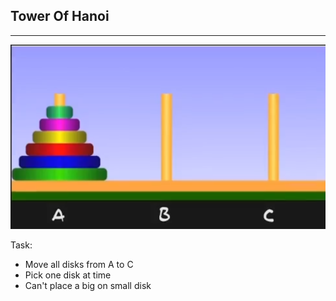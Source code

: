 ## Tower Of Hanoi 
-------------------
![Taower Of Hanoi](./images/TowerOfHanoi.png)

Task:

- Move all disks from A to C
- Pick one disk at time
- Can't place a big on small disk
